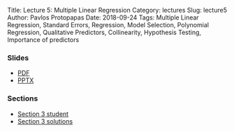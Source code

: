 Title: Lecture 5: Multiple Linear Regression
Category: lectures
Slug: lecture5
Author: Pavlos Protopapas
Date: 2018-09-24
Tags: Multiple Linear Regression, Standard Errors, Regression, Model Selection, Polynomial Regression, Qualitative Predictors, Collinearity, Hypothesis Testing, Importance of predictors

### Slides

- [PDF]({attach}presentation/Lecture5_MultiRegression.pdf)
- [PPTX]({attach}presentation/Lecture5_MultiRegression.pptx)


### Sections
- [Section 3 student]({filename}../../sections/section3/notebook/section_3_student.ipynb)
- [Section 3 solutions]({filename}../../sections/section3/notebook/section_3_solutions.ipynb)

